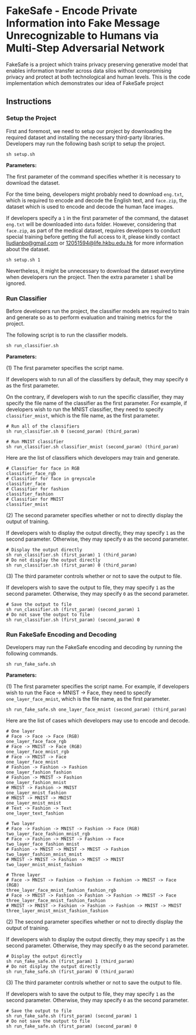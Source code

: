 # FakeSafe - Encode Private Information into Fake Message Unrecognizable to Humans via Multi-Step Adversarial Network

FakeSafe is a project which trains privacy preserving generative model that enables information transfer across data silos without compromising privacy and protect at both technological and human levels. This is the code implementation which demonstrates our idea of FakeSafe project

## Instructions

### Setup the Project

First and foremost, we need to setup our project by downloading the required dataset and installing the necessary third-party libraries. Developers may run the following bash script to setup the project.

```shell
sh setup.sh
```

**Parameters:**

The first parameter of the command specifies whether it is necessary to download the dataset.

For the time being, developers might probably need to download `eng.txt`, which is required to encode and decode the English text, and `face.zip`, the dataset which is used to encode and decode the human face images.

If developers specify a `1` in the first parameter of the command, the dataset `eng.txt` will be downloaded into `data` folder. However, considering that `face.zip`, as part of the medical dataset, requires developers to conduct special training before getting the full access to it, please kindly contact [liudianbo@gmail.com](liudianbo@gmail.com) or [12051594@life.hkbu.edu.hk](12051594@life.hkbu.edu.hk) for more information about the dataset.

```shell
sh setup.sh 1
```

Nevertheless, it might be unnecessary to download the dataset everytime when developers run the project. Then the extra parameter `1` shall be ignored.

### Run Classifier

Before developers run the project, the classifier models are required to train and generate so as to perform evaluation and training metrics for the project.

The following script is to run the classifier models.

```shell
sh run_classifier.sh
```

**Parameters:**

(1) The first parameter specifies the script name.

If developers wish to run all of the classifiers by default, they may specify `0` as the first parameter.

On the contrary, if developers wish to run the specific classifier, they may specify the file name of the classifier as the first parameter. For example, if developers wish to run the MNIST classifier, they need to specify `classifier_mnist`, which is the file name, as the first parameter.

```shell
# Run all of the classifiers
sh run_classifier.sh 0 (second_param) (third_param)

# Run MNIST classifier
sh run_classifier.sh classifier_mnist (second_param) (third_param)
```

Here are the list of classifiers which developers may train and generate.

```shell
# Classifier for face in RGB
classifier_face_rgb
# Classifier for face in greyscale
classifier_face
# Classifier for fashion
classifier_fashion
# Classifier for MNIST
classifier_mnist
```

(2) The second parameter specifies whether or not to directly display the output of training.

If developers wish to display the output directly, they may specify `1` as the second parameter. Otherwise, they may specify `0` as the second parameter.

```shell
# Display the output directly
sh run_classifier.sh (first_param) 1 (third_param)
# Do not display the output directly
sh run_classifier.sh (first_param) 0 (third_param)
```

(3) The third parameter controls whether or not to save the output to file.

If developers wish to save the output to file, they may specify `1` as the second parameter. Otherwise, they may specify `0` as the second parameter.

```shell
# Save the output to file
sh run_classifier.sh (first_param) (second_param) 1
# Do not save the output to file
sh run_classifier.sh (first_param) (second_param) 0
```

### Run FakeSafe Encoding and Decoding

Developers may run the FakeSafe encoding and decoding by running the following commands.

```shell
sh run_fake_safe.sh
```

**Parameters:**

(1) The first parameter specifies the script name. For example, if developers wish to run the Face -> MNIST -> Face, they need to specify `one_layer_face_mnist`, which is the file name, as the first parameter.

```shell
sh run_fake_safe.sh one_layer_face_mnist (second_param) (third_param)
```

Here are the list of cases which developers may use to encode and decode.

```shell
# One layer
# Face -> Face -> Face (RGB)
one_layer_face_face_rgb
# Face -> MNIST -> Face (RGB)
one_layer_face_mnist_rgb
# Face -> MNIST -> Face
one_layer_face_mnist
# Fashion -> Fashion -> Fashion
one_layer_fashion_fashion
# Fashion -> MNIST -> Fashion
one_layer_fashion_mnist
# MNIST -> Fashion -> MNIST
one_layer_mnist_fashion
# MNIST -> MNIST -> MNIST
one_layer_mnist_mnist
# Text -> Fashion -> Text
one_layer_text_fashion

# Two layer
# Face -> Fashion -> MNIST -> Fashion -> Face (RGB)
two_layer_face_fashion_mnist_rgb
# Face -> Fashion -> MNIST -> Fashion -> Face
two_layer_face_fashion_mnist
# Fashion -> MNIST -> MNIST -> MNIST -> Fashion
two_layer_fashion_mnist_mnist
# MNIST -> MNIST -> Fashion -> MNIST -> MNIST
two_layer_mnist_mnist_fashion

# Three layer
# Face -> MNIST -> Fashion -> Fashion -> Fashion -> MNIST -> Face (RGB)
three_layer_face_mnist_fashion_fashion_rgb
# Face -> MNIST -> Fashion -> Fashion -> Fashion -> MNIST -> Face
three_layer_face_mnist_fashion_fashion
# MNIST -> MNIST -> Fashion -> Fashion -> Fashion -> MNIST -> MNIST
three_layer_mnist_mnist_fashion_fashion
```

(2) The second parameter specifies whether or not to directly display the output of training.

If developers wish to display the output directly, they may specify `1` as the second parameter. Otherwise, they may specify `0` as the second parameter.

```shell
# Display the output directly
sh run_fake_safe.sh (first_param) 1 (third_param)
# Do not display the output directly
sh run_fake_safe.sh (first_param) 0 (third_param)
```

(3) The third parameter controls whether or not to save the output to file.

If developers wish to save the output to file, they may specify `1` as the second parameter. Otherwise, they may specify `0` as the second parameter.

```shell
# Save the output to file
sh run_fake_safe.sh (first_param) (second_param) 1
# Do not save the output to file
sh run_fake_safe.sh (first_param) (second_param) 0
```